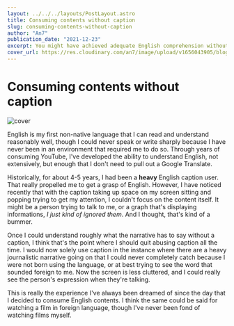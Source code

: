 ```yaml
---
layout: ../../../layouts/PostLayout.astro
title: Consuming contents without caption
slug: consuming-contents-without-caption
author: "An7"
publication_date: "2021-12-23"
excerpt: You might have achieved adequate English comprehension without knowing.
cover_url: https://res.cloudinary.com/an7/image/upload/v1656043905/blog/content-consuming_dpqcbq.jpg
---
```


# Consuming contents without caption

![cover](https://res.cloudinary.com/an7/image/upload/v1656043905/blog/content-consuming_dpqcbq.jpg)

English is my first non-native language that I can read and understand
reasonably well, though I could never speak or write sharply because I have
never been in an environment that required me to do so. Through years of
consuming YouTube, I've developed the ability to understand English, not
extensively, but enough that I don't need to pull out a Google Translate.

Historically, for about 4-5 years, I had been a **heavy** English caption user.
That really propelled me to get a grasp of English. However, I have noticed
recently that with the caption taking up space on my screen sitting and popping
trying to get my attention, I couldn't focus on the content itself. It might be
a person trying to talk to me, or a graph that's displaying informations, _I
just kind of ignored them_. And I thought, that's kind of a bummer.

Once I could understand roughly what the narrative has to say without a caption,
I think that's the point where I should quit abusing caption all the time. I
would now solely use caption in the instance where there are a heavy
journalistic narrative going on that I could never completely catch because I
were not born using the language, or at best trying to see the word that sounded
foreign to me. Now the screen is less cluttered, and I could really see the
person's expression when they're talking.

This is really the experience I've always been dreamed of since the day that I
decided to consume English contents. I think the same could be said for watching
a film in foreign language, though I've never been fond of watching films
myself.
